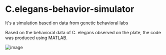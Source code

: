 # C.elegans-behavior-simulator
It's a simulation based on data from genetic behavioral labs


Based on the behavioral data of C. elegans observed on the plate, the code was produced using MATLAB.


![image](https://github.com/jwl22/C.elegans-behavior-simulator/assets/96900435/eb88f65c-99d8-4d45-a7b9-56fc71dd5dd6)
